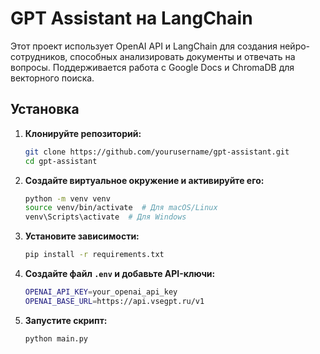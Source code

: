 # GPT Assistant на LangChain

Этот проект использует OpenAI API и LangChain для создания нейро-сотрудников, способных анализировать документы и отвечать на вопросы. Поддерживается работа с Google Docs и ChromaDB для векторного поиска.

## Установка

1. **Клонируйте репозиторий:**
   ```bash
   git clone https://github.com/yourusername/gpt-assistant.git
   cd gpt-assistant
2. **Создайте виртуальное окружение и активируйте его:**
   ```sh
   python -m venv venv
   source venv/bin/activate  # Для macOS/Linux
   venv\Scripts\activate  # Для Windows
   ```
3. **Установите зависимости:**
   ```sh
   pip install -r requirements.txt
   ```
4. **Создайте файл `.env` и добавьте API-ключи:**
   ```sh
   OPENAI_API_KEY=your_openai_api_key
   OPENAI_BASE_URL=https://api.vsegpt.ru/v1
   ```
5. **Запустите скрипт:**
   ```sh
   python main.py
   ```